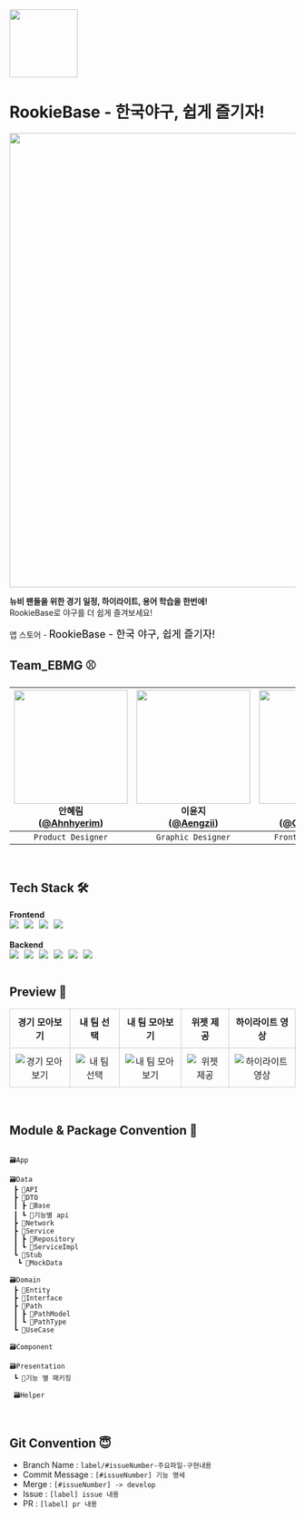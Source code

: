 <img src="https://github.com/user-attachments/assets/215f157e-1474-4b37-90cf-bbd9d602f4b7" width=120 />

# RookieBase - 한국야구, 쉽게 즐기자!
<img src="https://github.com/user-attachments/assets/1487f264-50c0-4e90-9813-d3ead0df4fa3" width=800></p>

**뉴비 팬들을 위한 경기 일정, 하이라이트, 용어 학습을 한번에!** <br>
RookieBase로 야구를 더 쉽게 즐겨보세요!

앱 스토어 - 
<a href="https://apps.apple.com/kr/app/rookiebase-%ED%95%9C%EA%B5%AD-%EC%95%BC%EA%B5%AC-%EC%89%BD%EA%B2%8C-%EC%A6%90%EA%B8%B0%EC%9E%90/id6737174101
" target="_blank" style="text-decoration:none; color:black; font-size:18px;">
  RookieBase - 한국 야구, 쉽게 즐기자!
</a>


## Team_EBMG ⚾️

| <img src="https://github.com/Ahnhyerim.png" width="200px" /> <br/> 안혜림<br/>([@Ahnhyerim](https://github.com/Ahnhyerim)) | <img src="https://github.com/Aengzii.png" width="200px" /> <br/> 이윤지<br/>([@Aengzii](https://github.com/Aengzii)) | <img src="https://github.com/OhMyungJin.png" width="200px" /> <br/> 오명진<br/>([@OhMyungJin](https://github.com/OhMyungJin)) | <img src="https://github.com/crownjoe.png" width="200px" /> <br/> 조세연<br/>([@crownjoe](https://github.com/crownjoe)) | <img src="https://github.com/kyxxgsoo.png" width="200px" /> <br/> 이경수<br/>([@kyxxgsoo](https://github.com/kyxxgsoo)) |
|:---------------------------------------------------------------------------------------------------------------------------:|:---------------------------------------------------------------------------------------------------------------------------:|:---------------------------------------------------------------------------------------------------------------------------:|:---------------------------------------------------------------------------------------------------------------------------:|:---------------------------------------------------------------------------------------------------------------------------:|
|                                                      `Product Designer`                                                      |                                                         `Graphic Designer`                                                           |                                                      `Frontend Developer`                                                      |                                                         `Frontend Developer`                                                           |                                                      `BackEnd Developer`                                                      |
                                                      

<br>

## Tech Stack 🛠️
<div style="display:flex; flex-direction:column; gap:20px;">
  <!-- Frontend -->
  <div>
    <strong>Frontend</strong>
    <div style="display:flex; gap:10px; flex-wrap:wrap;">
      <img src="https://img.shields.io/badge/SwiftUI-F05138?style=for-the-badge">
      <img src="https://img.shields.io/badge/WidgetKit-4285F4?style=for-the-badge">
      <img src="https://img.shields.io/badge/SwiftData-4A90E2?style=for-the-badge">
      <img src="https://img.shields.io/badge/YouTubePlayerKit-FF0000?style=for-the-badge">
    </div>
  </div>
  
  <!-- Backend -->
  <div>
    <strong>Backend</strong>
    <div style="display:flex; gap:10px; flex-wrap:wrap;">
      <img src="https://img.shields.io/badge/FastAPI-009688?style=for-the-badge">
      <img src="https://img.shields.io/badge/Spring_Boot_3-6DB33F?style=for-the-badge">
      <img src="https://img.shields.io/badge/AWS-FF9900?style=for-the-badge">
      <img src="https://img.shields.io/badge/PostgreSQL-336791?style=for-the-badge">
      <img src="https://img.shields.io/badge/Redis-DC382D?style=for-the-badge">
      <img src="https://img.shields.io/badge/Docker-2496ED?style=for-the-badge">
    </div>
  </div>
</div>

<br>

## Preview 🧢
<table style="width:100%; border-collapse:collapse; text-align:center;">
  <tr>
    <th style="padding:10px; border:1px solid #ccc;">경기 모아보기</th>
    <th style="padding:10px; border:1px solid #ccc;">내 팀 선택</th>
    <th style="padding:10px; border:1px solid #ccc;">내 팀 모아보기</th>
    <th style="padding:10px; border:1px solid #ccc;">위젯 제공</th>
    <th style="padding:10px; border:1px solid #ccc;">하이라이트 영상</th>
  </tr>
  <tr>
    <td style="padding:10px; border:1px solid #ccc;">
      <img src="https://github.com/user-attachments/assets/7b1226fe-6d6b-4396-9b93-def7b333d705" alt="경기 모아보기" style="max-width:100%; height:auto;">
    </td>
    <td style="padding:10px; border:1px solid #ccc;">
      <img src="https://github.com/user-attachments/assets/3a44a5df-125d-4277-985b-63285dfac778" alt="내 팀 선택" style="max-width:100%; height:auto;">
    </td>
    <td style="padding:10px; border:1px solid #ccc;">
      <img src="https://github.com/user-attachments/assets/e399827b-e1ab-4528-a13a-25dc806ba17d" alt="내 팀 모아보기" style="max-width:100%; height:auto;">
    </td>
    <td style="padding:10px; border:1px solid #ccc;">
      <img src="https://github.com/user-attachments/assets/d6675a6c-2c54-41a0-b597-f9b7794f94f9" alt="위젯 제공" style="max-width:100%; height:auto;">
    </td>
    <td style="padding:10px; border:1px solid #ccc;">
      <img src="https://github.com/user-attachments/assets/b847490f-da37-4182-b97d-7e3bc821b1be" alt="하이라이트 영상" style="max-width:100%; height:auto;">
    </td>
  </tr>
</table>

<br>

## Module & Package Convention 📄
```

🗃️App

🗃️Data
 ┣ 📂API
 ┣ 📂DTO
 ┃ ┣ 📂Base
 ┃ ┗ 📂기능별 api
 ┣ 📂Network
 ┣ 📂Service
 ┃ ┣ 📂Repository
 ┃ ┗ 📂ServiceImpl
 ┗ 📂Stub
  ┗ 📂MockData

🗃️Domain
 ┣ 📂Entity
 ┣ 📂Interface
 ┣ 📂Path
 ┃ ┣ 📂PathModel
 ┃ ┗ 📂PathType
 ┗ 📂UseCase

🗃️Component

🗃️Presentation
 ┗ 📂기능 별 패키징
 
 🗃️Helper

```
<br>

## Git Convention 😇
- Branch Name : `label/#issueNumber-주요파일-구현내용`
- Commit Message : `[#issueNumber] 기능 명세`
- Merge : `[#issueNumber] -> develop`
- Issue : `[label] issue 내용`
- PR : `[label] pr 내용`
